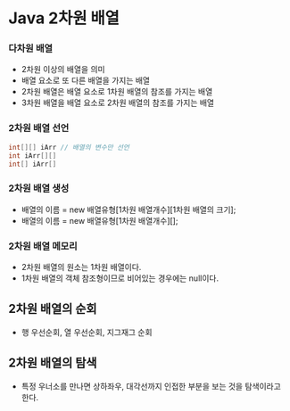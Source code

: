 # Java 2차원 배열

### 다차원 배열
- 2차원 이상의 배열을 의미
- 배열 요소로 또 다른 배열을 가지는 배열
- 2차원 배열은 배열 요소로 1차원 배열의 참조를 가지는 배열
- 3차원 배열을 배열 요소로 2차원 배열의 참조를 가지는 배열

### 2차원 배열 선언

``` java
int[][] iArr // 배열의 변수만 선언
int iArr[][]
int[] iArr[]
```

### 2차원 배열 생성
- 배열의 이름 = new 배열유형[1차원 배열개수][1차원 배열의 크기];
- 배열의 이름 = new 배열유형[1차원 배열개수][];

### 2차원 배열 메모리
- 2차원 배열의 원소는 1차원 배열이다.
- 1차원 배열의 객체 참조형이므로 비어있는 경우에는 null이다.


## 2차원 배열의 순회

- 행 우선순회, 열 우선순회, 지그재그 순회


## 2차원 배열의 탐색
- 특정 우너소를 만나면 상하좌우, 대각선까지 인접한 부분을 보는 것을 탐색이라고 한다.
